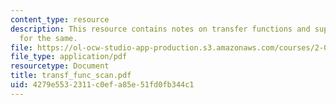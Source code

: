```yaml
---
content_type: resource
description: This resource contains notes on transfer functions and supporting equations
  for the same.
file: https://ol-ocw-studio-app-production.s3.amazonaws.com/courses/2-003-modeling-dynamics-and-control-i-spring-2005/4279e5532311c0efa85e51fd0fb344c1_transf_func_scan.pdf
file_type: application/pdf
resourcetype: Document
title: transf_func_scan.pdf
uid: 4279e553-2311-c0ef-a85e-51fd0fb344c1
---
```

